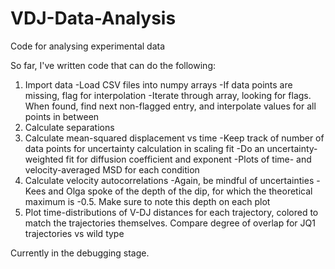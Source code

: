 # VDJ-Data-Analysis
Code for analysing experimental data

So far, I've written code that can do the following:

1. Import data
    -Load CSV files into numpy arrays
    -If data points are missing, flag for interpolation
    -Iterate through array, looking for flags. When found, find next non-flagged entry, and interpolate values for all points in between
2. Calculate separations
3. Calculate mean-squared displacement vs time
    -Keep track of number of data points for uncertainty calculation in scaling fit
    -Do an uncertainty-weighted fit for diffusion coefficient and exponent
    -Plots of time- and velocity-averaged MSD for each condition
4. Calculate velocity autocorrelations
    -Again, be mindful of uncertainties
    -Kees and Olga spoke of the depth of the dip, for which the theoretical maximum is -0.5. Make sure to note this depth on each plot
5. Plot time-distributions of V-DJ distances for each trajectory, colored to match the trajectories themselves. Compare degree of overlap for JQ1 trajectories vs wild type


Currently in the debugging stage.
